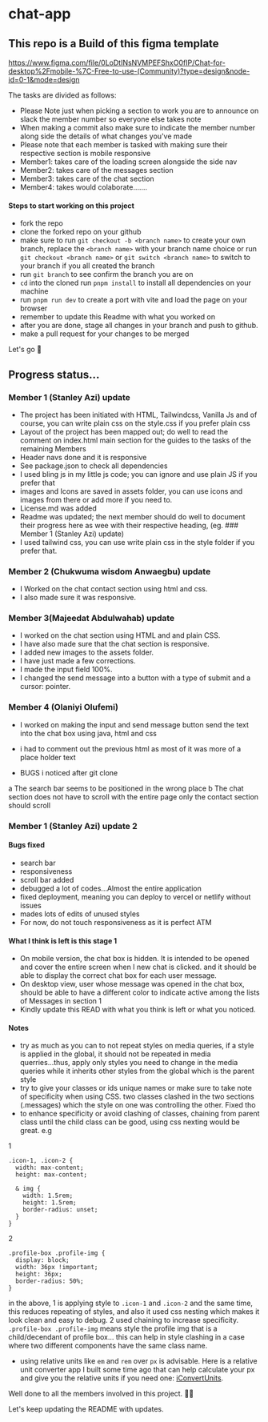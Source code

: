 # chat-app

## This repo is a Build of this figma template

https://www.figma.com/file/0LoDtINsNVMPEFShxO0fIP/Chat-for-desktop%2Fmobile-%7C-Free-to-use-(Community)?type=design&node-id=0-1&mode=design

The tasks are divided as follows:

- Please Note just when picking a section to work you are to announce on slack the member number so everyone else takes note
- When making a commit also make sure to indicate the member number along side the details of what changes you've made
- Please note that each member is tasked with making sure their respective section is mobile responsive
- Member1: takes care of the loading screen alongside the side nav
- Member2: takes care of the messages section
- Member3: takes care of the chat section
- Member4: takes would colaborate.......

#### Steps to start working on this project

- fork the repo
- clone the forked repo on your github
- make sure to run `git checkout -b <branch name>` to create your own branch, replace the `<branch name>` with your branch name choice or run `git checkout <branch name>` or `git switch <branch name>` to switch to your branch if you all created the branch
- run `git branch` to see confirm the branch you are on
- `cd` into the cloned run `pnpm install` to install all dependencies on your machine
- run `pnpm run dev` to create a port with vite and load the page on your browser
- remember to update this Readme with what you worked on
- after you are done, stage all changes in your branch and push to github.
- make a pull request for your changes to be merged

Let's go 🚀

## Progress status...

### Member 1 (Stanley Azi) update

- The project has been initiated with HTML, Tailwindcss, Vanilla Js and of course, you can write plain css on the style.css if you prefer plain css
- Layout of the project has been mapped out; do well to read the comment on index.html main section for the guides to the tasks of the remaining Members
- Header navs done and it is responsive
- See package.json to check all dependencies
- I used bling js in my little js code; you can ignore and use plain JS if you prefer that
- images and Icons are saved in assets folder, you can use icons and images from there or add more if you need to.
- License.md was added
- Readme was updated; the next member should do well to document their progress here as wee with their respective heading, (eg. ### Member 1 (Stanley Azi) update)
- I used tailwind css, you can use write plain css in the style folder if you prefer that.

### Member 2 (Chukwuma wisdom Anwaegbu) update

- I Worked on the chat contact section using html and css.
- I also made sure it was responsive.

### Member 3(Majeedat Abdulwahab) update

- I worked on the chat section using HTML and and plain CSS.
- I have also made sure that the chat section is responsive.
- I added new images to the assets folder.
- I have just made a few corrections.
- I made the input field 100%.
- I changed the send message into a button with a type of submit and a cursor: pointer.

### Member 4 (Olaniyi Olufemi)

- I worked on making the input and send message button send the text into the chat box using java, html and css
- i had to comment out the previous html as most of it was more of a place holder text

- BUGS i noticed after git clone

a The search bar seems to be positioned in the wrong place
b The chat section does not have to scroll with the entire page only the contact section should scroll

### Member 1 (Stanley Azi) update 2

#### Bugs fixed

- search bar
- responsiveness
- scroll bar added
- debugged a lot of codes...Almost the entire application
- fixed deployment, meaning you can deploy to vercel or netlify without issues
- mades lots of edits of unused styles
- For now, do not touch responsiveness as it is perfect ATM

#### What I think is left is this stage 1

- On mobile version, the chat box is hidden. It is intended to be opened and cover the entire screen when I new chat is clicked. and it should be able to display the correct chat box for each user message.
- On desktop view, user whose message was opened in the chat box, should be able to have a different color to indicate active among the lists of Messages in section 1
- Kindly update this READ with what you think is left or what you noticed.

#### Notes

- try as much as you can to not repeat styles on media queries, if a style is applied in the global, it should not be repeated in media querries...thus, apply only styles you need to change in the media queries while it inherits other styles from the global which is the parent style
- try to give your classes or ids unique names or make sure to take note of specificity when using CSS. two classes clashed in the two sections (.messages) which the style on one was controlling the other. Fixed tho
- to enhance specificity or avoid clashing of classes, chaining from parent class until the child class can be good, using css nexting would be great. e.g

1
```
.icon-1, .icon-2 {
  width: max-content;
  height: max-content;
  
  & img {
    width: 1.5rem;
    height: 1.5rem;
    border-radius: unset;
  }
}
```
2

```
.profile-box .profile-img {
  display: block;
  width: 36px !important;
  height: 36px;
  border-radius: 50%;
}
```
in the above, 1 is applying style to `.icon-1` and `.icon-2` and the same time, this reduces repeating of styles, and also it used css nesting which makes it look clean and easy to debug. 2 used chaining to increase specificity. `.profile-box .profile-img` means style the profile img that is a child/decendant of profile box... this can help in style clashing in a case where two different components have the same class name.

- using relative units like ```em``` and ```rem``` over ```px``` is advisable. Here is a relative unit converter app I built some time ago that can help calculate your px and give you the relative units if you need one: [iConvertUnits](https://iconvertunits.vercel.app/).

Well done to all the members involved in this  project. 🚀👏 

Let's keep updating the README with updates.
